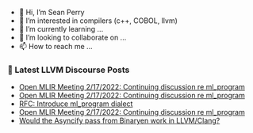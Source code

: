 - 👋 Hi, I’m Sean Perry
- 👀 I’m interested in compilers (c++, COBOL, llvm)
- 🌱 I’m currently learning ...
- 💞️ I’m looking to collaborate on ...
- 📫 How to reach me ...

<!---
s66perry/s66perry is a ✨ special ✨ repository because its `README.md` (this file) appears on your GitHub profile.
You can click the Preview link to take a look at your changes.
--->
### 📕 Latest LLVM Discourse Posts

<!-- DISCOURSE-LLVM:START -->
- [Open MLIR Meeting 2/17/2022: Continuing discussion re ml_program](https://discourse.llvm.org/t/open-mlir-meeting-2-17-2022-continuing-discussion-re-ml-program/60441/5)
- [Open MLIR Meeting 2/17/2022: Continuing discussion re ml_program](https://discourse.llvm.org/t/open-mlir-meeting-2-17-2022-continuing-discussion-re-ml-program/60441/4)
- [RFC: Introduce ml_program dialect](https://discourse.llvm.org/t/rfc-introduce-ml-program-dialect/60376/33)
- [Open MLIR Meeting 2/17/2022: Continuing discussion re ml_program](https://discourse.llvm.org/t/open-mlir-meeting-2-17-2022-continuing-discussion-re-ml-program/60441/3)
- [Would the Asyncify pass from Binaryen work in LLVM/Clang?](https://discourse.llvm.org/t/would-the-asyncify-pass-from-binaryen-work-in-llvm-clang/60742/7)
<!-- DISCOURSE-LLVM:END -->
